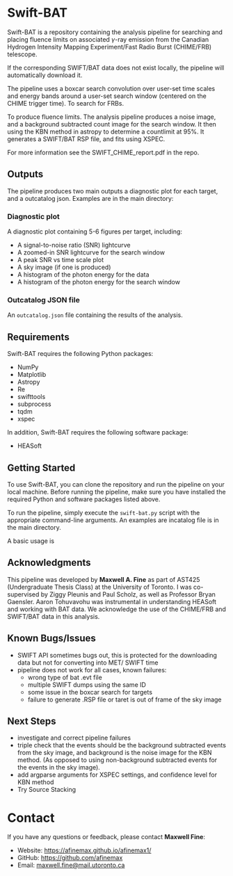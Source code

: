 # Swift-BAT

Swift-BAT is a repository containing the analysis pipeline for searching and placing fluence limits on associated $\gamma$-ray emission from the Canadian Hydrogen Intensity Mapping Experiment/Fast Radio Burst (CHIME/FRB) telescope. 


If the corresponding SWIFT/BAT data does not exist locally, the pipeline will automatically download it.

The pipeline uses a boxcar search convolution over user-set time scales and energy bands around a user-set search window (centered on the CHIME trigger time). To search for FRBs. 

To produce fluence limits. The analysis pipeline produces a noise image, and a background subtracted count image for the search window. It then using the KBN method in astropy to determine a countlimit at 95%. It generates a SWIFT/BAT RSP file, and fits using XSPEC.

For more information see the SWIFT_CHIME_report.pdf in the repo.

## Outputs

The pipeline produces two main outputs a diagnostic plot for each target, and a outcatalog json. Examples are in the main directory:

### Diagnostic plot

A diagnostic plot containing 5-6 figures per target, including:

- A signal-to-noise ratio (SNR) lightcurve
- A zoomed-in SNR lightcurve for the search window
- A peak SNR vs time scale plot
- A sky image (if one is produced)
- A histogram of the photon energy for the data
- A histogram of the photon energy for the search window

### Outcatalog JSON file

An `outcatalog.json` file containing the results of the analysis.

## Requirements

Swift-BAT requires the following Python packages:

- NumPy
- Matplotlib
- Astropy
- Re
- swifttools
- subprocess
- tqdm
- xspec

In addition, Swift-BAT requires the following software package:

- HEASoft

## Getting Started

To use Swift-BAT, you can clone the repository and run the pipeline on your local machine. Before running the pipeline, make sure you have installed the required Python and software packages listed above.

To run the pipeline, simply execute the `swift-bat.py` script with the appropriate command-line arguments. An examples are incatalog file is in the main directory.

A basic usage is

## Acknowledgments

This pipeline was developed by **Maxwell A. Fine** as part of AST425 (Undergraduate Thesis Class) at the University of Toronto. I was co-supervised by Ziggy Pleunis and Paul Scholz, as well as Professor Bryan Gaensler. Aaron Tohuvavohu was instrumental in understanding HEASoft and working with BAT data. We acknowledge the use of the CHIME/FRB and SWIFT/BAT data in this analysis.

## Known Bugs/Issues

- SWIFT API sometimes bugs out, this is protected for the downloading data but not for converting into MET/ SWIFT time
- pipeline does not work for all cases, known failures:
    - wrong type of bat .evt file
    - multiple SWIFT dumps using the same ID
    - some issue in the boxcar search for targets
    - failure to generate .RSP file or taret is out of frame of the sky image
   

## Next Steps
- investigate and correct pipeline failures
- triple check that the events should be the background subtracted events from the sky image, and background is the noise image for the KBN method. (As opposed to using non-background subtracted events for the events in the sky image).
- add argparse arguments for XSPEC settings, and confidence level for KBN method
- Try Source Stacking


# Contact

If you have any questions or feedback, please contact **Maxwell Fine**:

- Website: https://afinemax.github.io/afinemax1/
- GitHub: https://github.com/afinemax
- Email: maxwell.fine@mail.utoronto.ca
